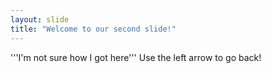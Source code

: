 ```yaml
---
layout: slide
title: "Welcome to our second slide!"
---
```

'''I'm not sure how I got here'''
Use the left arrow to go back! 
